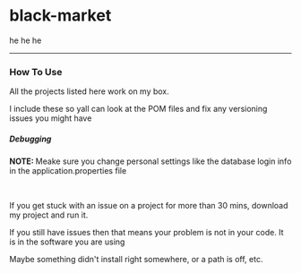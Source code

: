 # black-market
he he he
<hr>
<h3>How To Use</h3>
<p>All the projects listed here work on my box.</p>

I include these so yall can look at the POM files and fix any versioning issues you might have

<h5>Debugging</h5>
<p><b>NOTE: </b>Meake sure you change personal settings like the database login info in the application.properties file</p>
<br>
<p>If you get stuck with an issue on a project for more than 30 mins, download my project and run it.</p>
<p>If you still have issues then that means your problem is not in your code. It is in the software you are using</p>
<p>Maybe something didn't install right somewhere, or a path is off, etc.</p>
